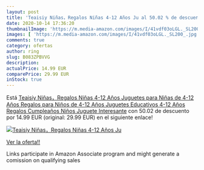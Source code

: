```yaml
---
layout: post
title: 'Teaisiy Niñas，Regalos Niñas 4-12 Años Ju al 50.02 % de descuento'
date: 2020-10-14 17:36:20
thumbnailImage: 'https://m.media-amazon.com/images/I/41vdf03oLGL._SL200_.jpg'
images: [ 'https://m.media-amazon.com/images/I/41vdf03oLGL._SL200_.jpg' ]
comments: true
category: ofertas
author: ring
slug: B083ZPBVVG
description:
actualPrice: 14.99 EUR
comparePrice: 29.99 EUR
inStock: true
---
```


Está [Teaisiy Niñas，Regalos Niñas 4-12 Años Juguetes para Niñas de 4-12 Años Regalos para Niños de 4-12 Años Juguetes Educativos 4-12 Años Regalos Cumpleaños Niños Juguete Interesante](https://www.amazon.es/dp/B083ZPBVVG/?tag=tolees-21) con 50.02 de descuento por 14.99 EUR (original: 29.99 EUR) en el siguiente enlace!

[![Teaisiy Niñas，Regalos Niñas 4-12 Años Ju](https://m.media-amazon.com/images/I/41vdf03oLGL._SL200_.jpg)](https://www.amazon.es/dp/B083ZPBVVG/?tag=tolees-21)

[Ver la oferta!!](https://www.amazon.es/dp/B083ZPBVVG/?tag=tolees-21)

Links participate in Amazon Associate program and might generate a comission on qualifying sales


